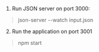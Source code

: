 1. Run JSON server on port 3000:
> json-server --watch input.json

2. Run the application on port 3001
> npm start

